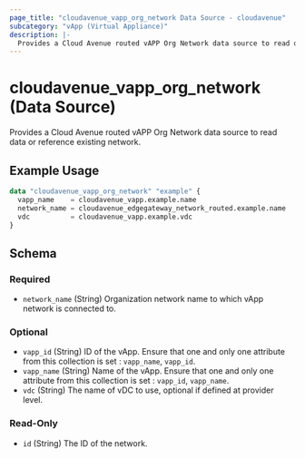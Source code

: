 ```yaml
---
page_title: "cloudavenue_vapp_org_network Data Source - cloudavenue"
subcategory: "vApp (Virtual Appliance)"
description: |-
  Provides a Cloud Avenue routed vAPP Org Network data source to read data or reference existing network.
---
```


# cloudavenue_vapp_org_network (Data Source)

Provides a Cloud Avenue routed vAPP Org Network data source to read data or reference existing network.

## Example Usage

```terraform
data "cloudavenue_vapp_org_network" "example" {
  vapp_name    = cloudavenue_vapp.example.name
  network_name = cloudavenue_edgegateway_network_routed.example.name
  vdc          = cloudavenue_vapp.example.vdc
}
```

<!-- schema generated by tfplugindocs -->
## Schema

### Required

- `network_name` (String) Organization network name to which vApp network is connected to.

### Optional

- `vapp_id` (String) ID of the vApp. Ensure that one and only one attribute from this collection is set : `vapp_name`, `vapp_id`.
- `vapp_name` (String) Name of the vApp. Ensure that one and only one attribute from this collection is set : `vapp_id`, `vapp_name`.
- `vdc` (String) The name of vDC to use, optional if defined at provider level.

### Read-Only

- `id` (String) The ID of the network.

